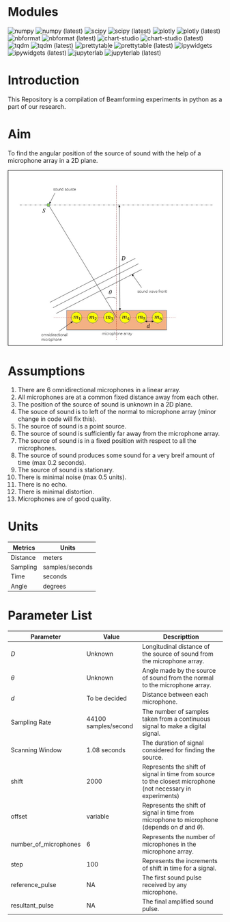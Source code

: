 # Modules
![numpy](https://img.shields.io/badge/numpy-v1.21.4-information)
![numpy (latest)](https://img.shields.io/pypi/v/numpy?label=lateset)
![scipy](https://img.shields.io/badge/scipy-v1.7.3-information)
![scipy (latest)](https://img.shields.io/pypi/v/scipy?label=lateset)
![plotly](https://img.shields.io/badge/plotly-v5.4.0-information)
![plotly (latest)](https://img.shields.io/pypi/v/plotly?label=lateset)
![nbformat](https://img.shields.io/badge/nbformat-v5.1.3-information)
![nbformat (latest)](https://img.shields.io/pypi/v/nbformat?label=lateset)
![chart-studio](https://img.shields.io/badge/chart--studio-v1.1.0-information)
![chart-studio (latest)](https://img.shields.io/pypi/v/chart-studio?label=lateset)
![tqdm](https://img.shields.io/badge/tqdm-v4.62.3-information)
![tqdm (latest)](https://img.shields.io/pypi/v/tqdm?label=lateset)
![prettytable](https://img.shields.io/badge/prettytable-v2.4.0-information)
![prettytable (latest)](https://img.shields.io/pypi/v/prettytable?label=lateset)
![ipywidgets](https://img.shields.io/badge/ipywidgets-v7.6.5-information)
![ipywidgets (latest)](https://img.shields.io/pypi/v/ipywidgets?label=lateset)
![jupyterlab](https://img.shields.io/badge/jupyterlab-v3.2.4-information)
![jupyterlab (latest)](https://img.shields.io/pypi/v/jupyterlab?label=lateset)

# Introduction
This Repository is a compilation of Beamforming experiments in python as a part of our research.

# Aim
To find the angular position of the source of sound with the help of a microphone array in a 2D plane.

![2D scenario](/Images/2D_Scenario.jpg "Experimantal Setup")

# Assumptions
1. There are 6 omnidirectional microphones in a linear array.
1. All microphones are at a common fixed distance away from each other.
1. The position of the source of sound is unknown in a 2D plane.
1. The souce of sound is to left of the normal to microphone array (minor change in code will fix this).
1. The source of sound is a point source.
1. The source of sound is sufficiently far away from the microphone array.
1. The source of sound is in a fixed position with respect to all the microphones.
1. The source of sound produces some sound for a very breif amount of time (max 0.2 seconds).
1. The source of sound is stationary.
1. There is minimal noise (max 0.5 units).
1. There is no echo.
1. There is minimal distortion.
1. Microphones are of good quality.

# Units
| Metrics | Units |
|---------|-------|
| Distance | meters |
| Sampling | samples/seconds |
| Time | seconds |
| Angle | degrees |

# Parameter List
| Parameter | Value | Descripttion |
|-----------|-------|--------------|
| $D$ | Unknown | Longitudinal distance of the source of sound from the microphone array. |
| $\theta$ | Unknown | Angle made by the source of sound from the normal to the microphone array. |
| $d$ | To be decided | Distance between each microphone. |
| Sampling Rate | 44100 samples/second | The number of samples taken from a continuous signal to make a digital signal. |
| Scanning Window | 1.08 seconds | The duration of signal considered for finding the source. |
| shift | 2000 | Represents the shift of signal in time from source to the closest microphone (not necessary in experiments) |
| offset | variable | Represents the shift of signal in time from microphone to microphone (depends on $d$ and $\theta$). |
| number_of_microphones | 6 | Represents the number of microphones in the microphone array. |
| step | 100 | Represents the increments of shift in time for a signal. |
| reference_pulse | NA | The first sound pulse received by any microphone. |
| resultant_pulse | NA | The final amplified sound pulse. |
